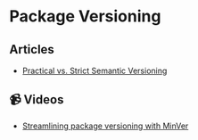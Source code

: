 # Package Versioning

## Articles
- [Practical vs. Strict Semantic Versioning](https://aaronstannard.com/oss-semver/)

## 📹 Videos
- [Streamlining package versioning with MinVer](https://www.youtube.com/watch?v=2sFCBJOhWWY)
